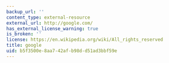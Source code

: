 ```yaml
---
backup_url: ''
content_type: external-resource
external_url: http://google.com/
has_external_license_warning: true
is_broken: ''
license: https://en.wikipedia.org/wiki/All_rights_reserved
title: google
uid: b5f3500e-8aa7-42af-b98d-d51ad3bbf59e
---
```

